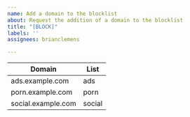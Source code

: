 ```yaml
---
name: Add a domain to the blocklist
about: Request the addition of a domain to the blocklist
title: "[BLOCK]"
labels: ''
assignees: brianclemens

---
```


Domain | List
--- | ---
ads.example.com | ads
porn.example.com | porn
social.example.com | social
